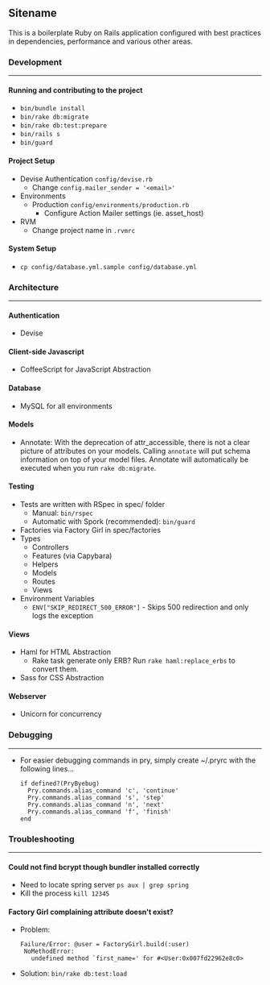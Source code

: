 ## Sitename
This is a boilerplate Ruby on Rails application configured with best practices in dependencies, performance and various other areas.

### Development
---
#### Running and contributing to the project
- ```bin/bundle install```
- ```bin/rake db:migrate```
- ```bin/rake db:test:prepare```
- ```bin/rails s```
- ```bin/guard```

#### Project Setup
- Devise Authentication ```config/devise.rb```
    - Change ```config.mailer_sender = '<email>'```
- Environments
    - Production ```config/environments/production.rb```
        - Configure Action Mailer settings (ie. asset_host)
- RVM
    - Change project name in ```.rvmrc```

#### System Setup
- ```cp config/database.yml.sample config/database.yml```

### Architecture
---
#### Authentication
- Devise

#### Client-side Javascript
- CoffeeScript for JavaScript Abstraction

#### Database
- MySQL for all environments

#### Models
- Annotate: With the deprecation of attr_accessible, there is not a clear picture of attributes on your models.
  Calling ```annotate``` will put schema information on top of your model files. Annotate will automatically be
  executed when you run ```rake db:migrate```.

#### Testing
- Tests are written with RSpec in spec/ folder
    - Manual: ```bin/rspec```
    - Automatic with Spork (recommended): ```bin/guard```
- Factories via Factory Girl in spec/factories
- Types
    - Controllers
    - Features (via Capybara)
    - Helpers
    - Models
    - Routes
    - Views
- Environment Variables
    - ```ENV["SKIP_REDIRECT_500_ERROR"]``` - Skips 500 redirection and only logs the exception

#### Views
- Haml for HTML Abstraction
    - Rake task generate only ERB? Run ```rake haml:replace_erbs``` to convert them.
- Sass for CSS Abstraction

#### Webserver
- Unicorn for concurrency

### Debugging
---
- For easier debugging commands in pry, simply create ~/.pryrc with the following lines...

    ```
    if defined?(PryByebug)
      Pry.commands.alias_command 'c', 'continue'
      Pry.commands.alias_command 's', 'step'
      Pry.commands.alias_command 'n', 'next'
      Pry.commands.alias_command 'f', 'finish'
    end
    ```

### Troubleshooting
---
#### Could not find bcrypt though bundler installed correctly
- Need to locate spring server ```ps aux | grep spring```
- Kill the process ```kill 12345```

#### Factory Girl complaining attribute doesn't exist?
- Problem:

    ```
    Failure/Error: @user = FactoryGirl.build(:user)
     NoMethodError:
       undefined method `first_name=' for #<User:0x007fd22962e8c0>
    ```

- Solution: ```bin/rake db:test:load```
